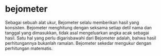# bejometer

Sebagai sebuah alat ukur, Bejometer selalu memberikan hasil yang konsisten. Bejometer menghitung dengan seksama setiap detil nama dan tanggal yang dimasukkan, tidak asal mengeluarkan angka acak sebagai hasil.
Satu hal yang perlu digarisbawahi dari Bejometer adalah, bahwa hasil perhitungannya bukanlah ramalan. Bejometer sekedar mengukur dengan perhitungan matematis.
